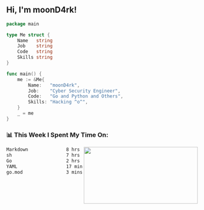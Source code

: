 <h2> Hi, I'm moonD4rk!</h2>

```go
package main

type Me struct {
	Name   string
	Job    string
	Code   string
	Skills string
}

func main() {
	me := &Me{
		Name:   "moonD4rk",
		Job:    "Cyber Security Engineer",
		Code:   "Go and Python and Others",
		Skills: "Hacking ^o^",
	}
	_ = me
}
```

<h3>📊 This Week I Spent My Time On:</h3>
<img align='right' src="https://github-readme-stats.vercel.app/api?username=moond4rk&show_icons=true&theme=radical", width="300" height="150">

<!--START_SECTION:waka-->

```txt
Markdown              8 hrs 17 mins   ███████████▒░░░░░░░░░░░░░   45.66 %
sh                    7 hrs 16 mins   ██████████░░░░░░░░░░░░░░░   40.06 %
Go                    2 hrs 10 mins   ███░░░░░░░░░░░░░░░░░░░░░░   11.98 %
YAML                  17 mins         ▒░░░░░░░░░░░░░░░░░░░░░░░░   01.62 %
go.mod                3 mins          ░░░░░░░░░░░░░░░░░░░░░░░░░   00.35 %
```

<!--END_SECTION:waka-->

